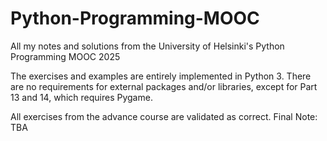 # Python-Programming-MOOC
All my notes and solutions from the University of Helsinki's Python Programming MOOC 2025

The exercises and examples are entirely implemented in Python 3. There are no requirements for external packages and/or libraries, except for Part 13 and 14, which requires Pygame.

All exercises from the advance course are validated as correct.
Final Note: TBA
